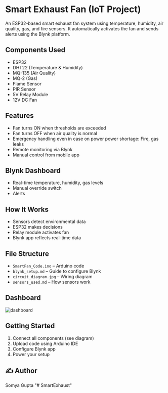 # Smart Exhaust Fan (IoT Project)

An ESP32-based smart exhaust fan system using temperature, humidity, air quality, gas, and fire sensors. It automatically activates the fan and sends alerts using the Blynk platform.

## Components Used
- ESP32
- DHT22 (Temperature & Humidity)
- MQ-135 (Air Quality)
- MQ-2 (Gas)
- Flame Sensor
- PIR Sensor
- 5V Relay Module
- 12V DC Fan

## Features
- Fan turns ON when thresholds are exceeded
- Fan turns OFF when air quality is normal
- Emergency handling even in case on power power shortage: Fire, gas leaks
- Remote monitoring via Blynk
- Manual control from mobile app

## Blynk Dashboard
- Real-time temperature, humidity, gas levels
- Manual override switch
- Alerts 

## How It Works
- Sensors detect environmental data
- ESP32 makes decisions
- Relay module activates fan
- Blynk app reflects real-time data

## File Structure
- `SmartFan_Code.ino` – Arduino code
- `blynk_setup.md` – Guide to configure Blynk
- `circuit_diagram.jpg` – Wiring diagram
- `sensors_used.md` – How sensors work

## Dashboard
![dashboard](images/dashboard_ss.jpg)

## Getting Started
1. Connect all components (see diagram)
2. Upload code using Arduino IDE
3. Configure Blynk app
4. Power your setup


## ✍️ Author
Somya Gupta
"# SmartExhaust" 
